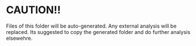 # CAUTION!!

Files of this folder will be auto-generated. Any external analysis will be replaced.
Its suggested to copy the generated folder and do further analysis elsewehre.
